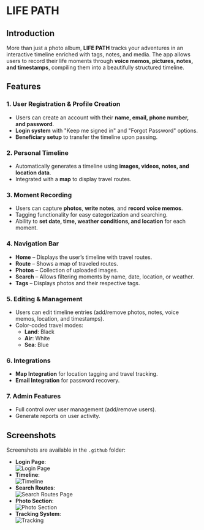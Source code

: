 # LIFE PATH

## Introduction

More than just a photo album, **LIFE PATH** tracks your adventures in an interactive timeline enriched with tags, notes, and media. The app allows users to record their life moments through **voice memos, pictures, notes, and timestamps**, compiling them into a beautifully structured timeline.

## Features

### 1. **User Registration & Profile Creation**
   - Users can create an account with their **name, email, phone number, and password**.
   - **Login system** with "Keep me signed in" and "Forgot Password" options.
   - **Beneficiary setup** to transfer the timeline upon passing.

### 2. **Personal Timeline**
   - Automatically generates a timeline using **images, videos, notes, and location data**.
   - Integrated with a **map** to display travel routes.

### 3. **Moment Recording**
   - Users can capture **photos**, **write notes**, and **record voice memos**.
   - Tagging functionality for easy categorization and searching.
   - Ability to **set date, time, weather conditions, and location** for each moment.

### 4. **Navigation Bar**
   - **Home** – Displays the user’s timeline with travel routes.
   - **Route** – Shows a map of traveled routes.
   - **Photos** – Collection of uploaded images.
   - **Search** – Allows filtering moments by name, date, location, or weather.
   - **Tags** – Displays photos and their respective tags.

### 5. **Editing & Management**
   - Users can edit timeline entries (add/remove photos, notes, voice memos, location, and timestamps).
   - Color-coded travel modes:
     - **Land**: Black
     - **Air**: White
     - **Sea**: Blue

### 6. **Integrations**
   - **Map Integration** for location tagging and travel tracking.
   - **Email Integration** for password recovery.

### 7. **Admin Features**
   - Full control over user management (add/remove users).
   - Generate reports on user activity.

## Screenshots

Screenshots are available in the `.github` folder:

- **Login Page**:  
  ![Login Page](.github/screenshots/Screenshot-1.png)
- **Timeline**:  
  ![Timeline](.github/screenshots/Screenshot-2.png)
- **Search Routes**:  
  ![Search Routes Page](.github/screenshots/Screenshot-4.png)
- **Photo Section**:  
  ![Photo Section](.github/screenshots/Screenshot-3.png)
- **Tracking System**:  
  ![Tracking](.github/screenshots/Screenshot-5.png)
